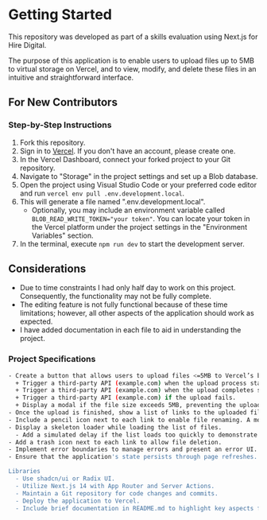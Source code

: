 # Getting Started

This repository was developed as part of a skills evaluation using Next.js for Hire Digital.

The purpose of this application is to enable users to upload files up to 5MB to virtual storage on Vercel, and to view, modify, and delete these files in an intuitive and straightforward interface.

## For New Contributors

### Step-by-Step Instructions

1. Fork this repository.
2. Sign in to [Vercel](https://vercel.com/). If you don't have an account, please create one.
3. In the Vercel Dashboard, connect your forked project to your Git repository.
4. Navigate to "Storage" in the project settings and set up a Blob database.
5. Open the project using Visual Studio Code or your preferred code editor and run `vercel env pull .env.development.local`.
6. This will generate a file named ".env.development.local".
   - Optionally, you may include an environment variable called `BLOB_READ_WRITE_TOKEN="your token"`. You can locate your token in the Vercel platform under the project settings in the "Environment Variables" section.
7. In the terminal, execute `npm run dev` to start the development server.

## Considerations

- Due to time constraints I had only half day to work on this project. Consequently, the functionality may not be fully complete.
- The editing feature is not fully functional because of these time limitations; however, all other aspects of the application should work as expected.
- I have added documentation in each file to aid in understanding the project.

### Project Specifications

```bash
- Create a button that allows users to upload files <=5MB to Vercel’s blob storage.
  + Trigger a third-party API (example.com) when the upload process starts.
  + Trigger a third-party API (example.com) when the upload completes successfully.
  + Trigger a third-party API (example.com) if the upload fails.
  + Display a modal if the file size exceeds 5MB, preventing the upload.
- Once the upload is finished, show a list of links to the uploaded files for downloading.
- Include a pencil icon next to each link to enable file renaming. A modal with Save and Cancel options should appear for renaming.
- Display a skeleton loader while loading the list of files.
  - Add a simulated delay if the list loads too quickly to demonstrate the effect.
- Add a trash icon next to each link to allow file deletion.
- Implement error boundaries to manage errors and present an error UI.
- Ensure that the application's state persists through page refreshes.

Libraries
  - Use shadcn/ui or Radix UI.
  - Utilize Next.js 14 with App Router and Server Actions.
  - Maintain a Git repository for code changes and commits.
  - Deploy the application to Vercel.
  - Include brief documentation in README.md to highlight key aspects for new contributors.
```
